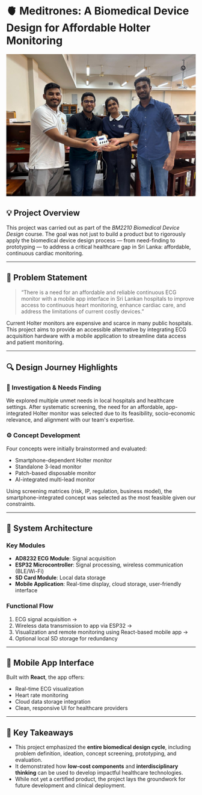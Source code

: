 # 🫀 Meditrones: A Biomedical Device Design for Affordable Holter Monitoring

![Description](media/team.jpg)
## 💡 Project Overview

This project was carried out as part of the *BM2210 Biomedical Device Design* course. The goal was not just to build a product but to rigorously apply the biomedical device design process — from need-finding to prototyping — to address a critical healthcare gap in Sri Lanka: affordable, continuous cardiac monitoring.

---

## 🏥 Problem Statement

> “There is a need for an affordable and reliable continuous ECG monitor with a mobile app interface in Sri Lankan hospitals to improve access to continuous heart monitoring, enhance cardiac care, and address the limitations of current costly devices.”

Current Holter monitors are expensive and scarce in many public hospitals. This project aims to provide an accessible alternative by integrating ECG acquisition hardware with a mobile application to streamline data access and patient monitoring.

---

## 🔍 Design Journey Highlights

### 🔬 Investigation & Needs Finding

We explored multiple unmet needs in local hospitals and healthcare settings. After systematic screening, the need for an affordable, app-integrated Holter monitor was selected due to its feasibility, socio-economic relevance, and alignment with our team's expertise.

### ⚙️ Concept Development

Four concepts were initially brainstormed and evaluated:
- Smartphone-dependent Holter monitor
- Standalone 3-lead monitor
- Patch-based disposable monitor
- AI-integrated multi-lead monitor

Using screening matrices (risk, IP, regulation, business model), the smartphone-integrated concept was selected as the most feasible given our constraints.

---

## 🧠 System Architecture

### Key Modules
- **AD8232 ECG Module**: Signal acquisition
- **ESP32 Microcontroller**: Signal processing, wireless communication (BLE/Wi-Fi)
- **SD Card Module**: Local data storage
- **Mobile Application**: Real-time display, cloud storage, user-friendly interface

### Functional Flow
1. ECG signal acquisition →  
2. Wireless data transmission to app via ESP32 →  
3. Visualization and remote monitoring using React-based mobile app →  
4. Optional local SD storage for redundancy

---

## 📲 Mobile App Interface

Built with **React**, the app offers:
- Real-time ECG visualization
- Heart rate monitoring
- Cloud data storage integration
- Clean, responsive UI for healthcare providers

---

## 🧭 Key Takeaways

- This project emphasized the **entire biomedical design cycle**, including problem definition, ideation, concept screening, prototyping, and evaluation.
- It demonstrated how **low-cost components** and **interdisciplinary thinking** can be used to develop impactful healthcare technologies.
- While not yet a certified product, the project lays the groundwork for future development and clinical deployment.


